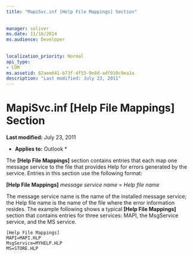 ```yaml
---
title: "MapiSvc.inf [Help File Mappings] Section"
 
 
manager: soliver
ms.date: 11/16/2014
ms.audience: Developer
 
 
localization_priority: Normal
api_type:
- COM
ms.assetid: 62aee641-b73f-4f53-9e8d-adf010c9ea1a
description: "Last modified: July 23, 2011"
---
```


# MapiSvc.inf [Help File Mappings] Section

 **Last modified:** July 23, 2011 
  
 * **Applies to:** Outlook * 
  
The **[Help File Mappings]** section contains entries that each map one message service to the file that provides Help for errors generated by the service. Entries in this section use the following format: 
  
 **[Help File Mappings]** _message service name_ =  _Help file name_
  
The message service name is the name of the installed message service; the Help file name is the name of the file where the error information resides. The example following shows a typical **[Help File Mappings]** section that contains entries for three services: MAPI, the MsgService service, and the MS service. 
  
```
[Help File Mappings]
MAPI=MAPI.HLP
MsgService=MYHELP.HLP
MS=STORE.HLP

```


